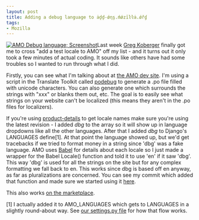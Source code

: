 ```yaml
---
layout: post
title: Adding a debug language to ȧḓḓ-ǿƞş.ḿǿzīŀŀȧ.ǿřɠ
tags:
- Mozilla
---
```

<p><a href="{{ site.baseurl }}/assets/img/amo-dbg.png"><img src="{{ site.baseurl }}/assets/img/amo-dbg.png" title="AMO Debug language; Screenshot" /></a>Last week <a href="http://gkoberger.net/">Greg Koberger</a> finally got me to cross "add a test locale to AMO" off my list - and it turns out it only took a few minutes of actual coding.  It sounds like others have had some troubles so I wanted to run through what I did.</p>
<p>Firstly, you can see what I'm talking about at <a href="https://addons-dev.allizom.org/dbg/firefox">the AMO dev site</a>.  I'm using a script in the Translate Toolkit called <a href="http://translate.sourceforge.net/wiki/toolkit/podebug">podebug</a> to generate a .po file filled with unicode characters.  You can also generate one which surrounds the strings with "xxx" or blanks them out, etc.  The goal is to easily see what strings on your website can't be localized (this means they aren't in the .po files for localizers).</p>
<p>If you're using <a href="http://svn.mozilla.org/libs/product-details/">product-details</a> to get locale names make sure you're using the latest revision - I added <em>dbg</em> to the array so it will show up in language dropdowns like all the other languages.  After that I added <em>dbg</em> to Django's LANGUAGES define[1].  At that point the language showed up, but we'd get tracebacks if we tried to format money in a string since 'dbg' was a fake language.  AMO uses <a href="http://babel.edgewall.org/">Babel</a> for details about each locale so I just made a wrapper for the Babel Locale() function and told it to use 'en' if it saw 'dbg'.  This way 'dbg' is used for all the strings on the site but for any complex formatting we fall back to en.  This works since dbg is based off en anyway, as far as pluralizations are concerned.  You can see my commit which added that function and made sure we started using it <a href="https://github.com/mozilla/zamboni/commit/453a61693dafaa8bc1f5cc52216c656c6bbfd244">here</a>.</p>
<p>This also works <a href="https://marketplace-dev.allizom.org/dbg/">on the marketplace</a>.</p>
<p>[1] I actually added it to AMO_LANGUAGES which gets to LANGUAGES in a slightly round-about way.  See <a href="https://github.com/mozilla/zamboni/blob/553a31ca7794122df8bf52b781a0bc7b64ab753f/lib/settings_base.py#L101">our settings.py file</a> for how that flow works.</p>
